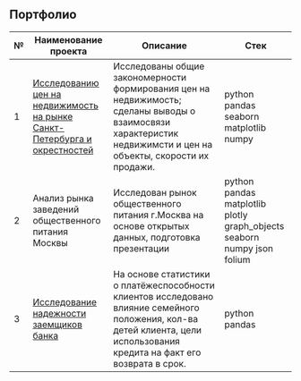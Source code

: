 ## Портфолио

№ |Наименование проекта | Описание | Стек      |
------- | ------- | ---------------- | ---------- |
1  | [ Исследованию цен на недвижимость на рынке Санкт-Петербурга и окрестностей ](Проект_недвижимость_СПб.md)  | Исследованы общие закономерности формирования цен на недвижимость; сделаны выводы о взаимосвязи характеристик недвижимсти и цен на объекты, скорости их продажи. | python pandas seaborn matplotlib numpy
2  | Анализ рынка заведений общественного питания Москвы | Исследован рынок общественного питания г.Москва на основе открытых данных, подготовка презентации       | python pandas matplotlib plotly graph_objects seaborn numpy json folium     | 
3  |[ Исследование надежности заемщиков банка ](Заемщики_платежеспособность.md)  | На основе статистики о платёжеспособности клиентов исследовано влияние семейного положения, кол-ва детей клиента, цели использования кредита на факт его возврата в срок.     |  python pandas      | 

